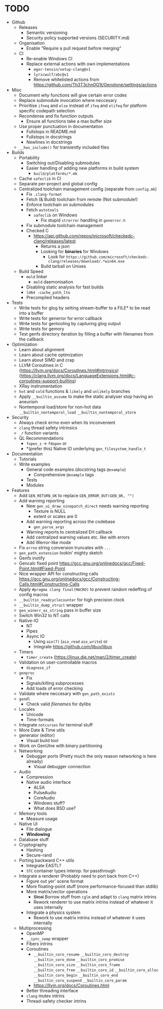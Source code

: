 # TODO

- Github
    - Releases
        - Semantic versioning
        - Security policy supported versions (SECURITY.md)
    - Organisation
        - Enable "Require a pull request before merging"
    - CI
        - Re-enable Windows CI
        - Replace external actions with own implementations
            - `egor-tensin/setup-clang@v1`
            - `lyricwulf/abc@v1`
            - Remove whitelisted actions from https://github.com/Th3T3chn0G1t/Genstone/settings/actions
- Misc
    - Document *why* functions will give certain error codes
    - Replace submodule invocation where neccesary
    - Prioritise `ifneq` and `else` instead of `ifeq` and `elifeq` for platform specific codepath selection
    - Recondense and fix function outputs
        - Ensure all functions take a max buffer size
    - Use proper punctuation in documentation
        - Fullstops in README.md
        - Fullstops in docstrings
        - Newlines in docstrings
    - `__has_include()` for transiently included files
- Builds
    - Portability
        - Switching out/Disabling submodules
        - Easier handling of adding new platforms in build system
            - `build/platforms/*.mk`
    - Cache `safeclib` in CI
    - Separate per-project and global config
    - Centralized toolchain management config (separate from `config.mk`)
        - Fix `.clang-format`
        - Fetch (& Build) toolchain from remote (Not submodule!)
        - Enforce toolchain on submodules
        - Fetch `autotools`
            - `safeclib` on Windows
                - Fix stupid `strerror` handling in `generror.h`
        - Fix submodule toolchain management
        - Checked C
            - https://api.github.com/repos/microsoft/checkedc-clang/releases/latest
                - Returns a json
                - Looking for **binaries** for Windows
                    - Look for `https://github.com/microsoft/checkedc-clang/releases/download/.*win64.exe`
                - Build tarball on Unixes
    - Build Speed
        - `mold` linker
            - `mold` daemonisation
        - Disabling static analysis for fast builds
        - `ld64 -cache_path_lto`
        - Precompiled headers
- Tests
    - Write tests for glog by setting stream-buffer to a FILE* to be read into a buffer
    - Write tests for generror for error callback
    - Write tests for gentooling by capturing glog output
    - Write tests for gemory
    - Test genfs directory iteration by filling a buffer with filenames from the callback
- Optimization
    - Learn about alignment
    - Learn about cache optimization
    - Learn about SIMD and crap
    - LLVM Coroutines in C (https://llvm.org/docs/Coroutines.html#intrinsics) (https://clang.llvm.org/docs/LanguageExtensions.html#c-coroutines-support-builtins)
    - XRay instrumentation
    - `hot` and `cold` functions & `likely` and `unlikely` branches
    - Apply `__builtin_assume` to make the static analyser stop having an aneurism
    - Nontemporal load/store for non-hot data `__builtin_nontemporal_load` `__builtin_nontemporal_store`
- Security
    - Always check errno even when its inconvenient
    - `clang` thread safety intrinsics
    - `_r` function variants
    - QL Recommendations
        - `fopen_s` -> `fdopen`
            or
        - *(prefer this) Native IO underlying `gen_filesystem_handle_t`
- Documentation
    - Tutorials
    - Write examples
        - General code examples (docstring tags `@example`)
            - Comprehensive `@example` tags
        - Tests
        - Modules
- Features
    - Add `GEN_RETURN_OK` to replace `GEN_ERROR_OUT(GEN_OK, "")`
    - Add warning reporting
        - New `gen_ui_draw_ninepatch_direct` needs warning reporting
            - Texture is NULL
            - extent or scales are 0
        - Add warning reporting across the codebase
            - `gen_parse_args`
        - Warning reports to centralized EH callback
        - Add centralized warning values etc. like with errors
        - Add Werror-like mode
    - Fix `errno` string conversion truncates with `...`
    - `gen_path_extension` lookin' mighty sketch
    - Genfs inotify
    - Gencalc fixed point https://gcc.gnu.org/onlinedocs/gcc/Fixed-Point.html#Fixed-Point
    - Nice wrapper API for constructing calls https://gcc.gnu.org/onlinedocs/gcc/Constructing-Calls.html#Constructing-Calls
    - Apply `#pragma clang final(MACRO)` to prevent random redeffing of config macros
    - `__builtin_readcyclecounter` for high precision clock
    - `__builtin_dump_struct` wrapper
    - `gen_winerr_as_string` pass in buffer size
    - Switch Win32 to NT calls
    - Native-IO
        - NT
        - Pipes
        - Async IO
            - Using `aio(7)` (`aio_read` `aio_write`)
                or
            - Integrate https://github.com/libuv/libuv
    - Timers
        - `timer_create` (https://linux.die.net/man/2/timer_create)
    - Validation on user-controllable macros
        - `diagnose_if`
    - `genproc`
        - Fix
        - Signals/killing subprocesses
        - Add loads of error checking
    - Validate where neccesary with `gen_path_exists`
    - `gendl`
        - Check valid *filenames* for dylibs
    - Locales
        - Unicode
        - Time-formats
    - Integrate `notcurses` for terminal stuff
    - More Date & Time utils
    - generator (editor)
        - Visual build tool
    - Work on GenUIne with binary partitioning
    - Networking
        - Debugger ports (Pretty much the only reason networking is here already)
            - Visual debugger connection
    - Audio
        - Compression
        - Native audio interface
            - ALSA
            - PulseAudio
            - CoreAudio
            - Windows stuff?
            - What does BSD use?
    - Memory tools
        - Measure usage
    - Native UI
        - File dialogue
        - **Windowing**
    - Database stuff
    - Cryptography
        - Hashing
        - Secure-rand
    - Porting backward C++ utils
        - Integrate EASTL?
        - `STC` container types interop. for passthrough
    - Integrate a renderer (Probably need to port back from C++)
        - Figure out yer' scene format
        - More floating-point stuff (more performance-focused than stdlib)
        - More matrix/vector operations
            - ~~Steal~~ Borrow stuff from `cglm` and adapt to `clang` matrix intrins
            - Rework renderer to use matrix intrins instead of whatever it uses internally
        - Integrate a physics system
            - Rework to use matrix intrins instead of whatever it uses internally
    - Multiprocessing
        - OpenMP
        - `__sync_swap` wrapper
        - Fibers intrins
        - Coroutines
            - `__builtin_coro_resume` `__builtin_coro_destroy` `__builtin_coro_done` `__builtin_coro_promise` `__builtin_coro_size` `__builtin_coro_frame` `__builtin_coro_free` `__builtin_coro_id` `__builtin_coro_alloc` `__builtin_coro_begin` `__builtin_coro_end` `__builtin_coro_suspend` `__builtin_coro_param`
            - https://llvm.org/docs/Coroutines.html
        - Better threading interface
        - `clang` mutex intrins
        - Thread-safety checker intrins
